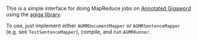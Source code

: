 
This is a simple interface for doing MapReduce jobs
on [Annotated Gigaword](http://www.cs.jhu.edu/~vandurme/papers/NapolesGormleyVanDurmeNAACL12.pdf)
using the [agiga library](https://code.google.com/p/agiga/).

To use, just implement either `AGMRDocumentMapper` or `AGMRSentenceMapper` (e.g. see
`TestSentenceMapper`), compile, and run `AGMRRunner`.


